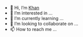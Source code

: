 - 👋 Hi, I’m <a href="http://www.instagram.com/ishaqzs">Khan</a> 
- 👀 I’m interested in ...
- 🌱 I’m currently learning ...
- 💞️ I’m looking to collaborate on ...
- 📫 How to reach me ...

<!---
ishaqzs/Khan is a ✨ special ✨ repository because its `README.md` (this file) appears on your GitHub profile.
You can click the Preview link to take a look at your changes.
--->
